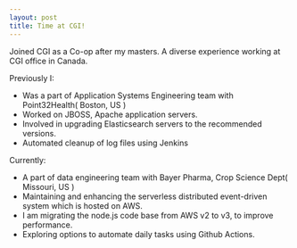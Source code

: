 ```yaml
---
layout: post
title: Time at CGI!
---
```


Joined CGI as a Co-op after my masters. A diverse experience working at CGI office in Canada.

Previously I:
- Was a part of Application Systems Engineering team with Point32Health( Boston, US )
- Worked on JBOSS, Apache application servers.
- Involved in upgrading Elasticsearch servers to the recommended versions.
- Automated cleanup of log files using Jenkins

Currently:
- A part of data engineering team with Bayer Pharma, Crop Science Dept( Missouri, US )
- Maintaining and enhancing the serverless distributed event-driven system which is hosted on AWS.
- I am migrating the node.js code base from AWS v2 to v3, to improve performance.
- Exploring options to automate daily tasks using Github Actions.
